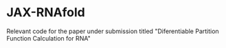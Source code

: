 # JAX-RNAfold

Relevant code for the paper under submission titled "Diferentiable Partition Function Calculation for RNA"

